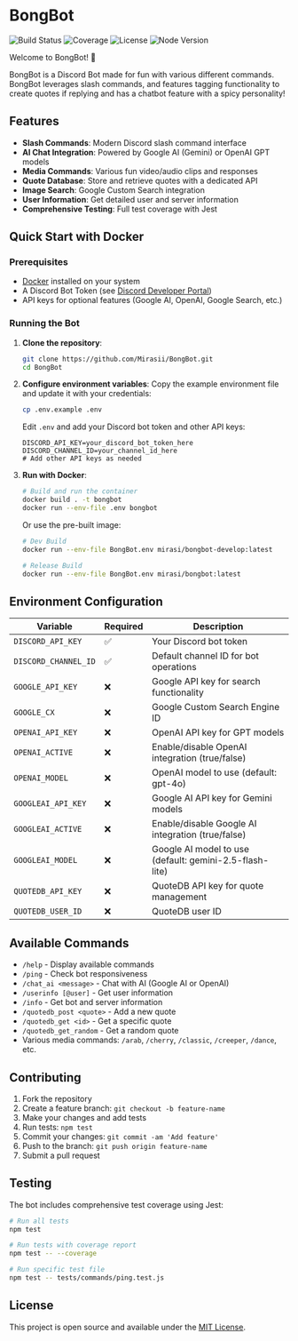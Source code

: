 # BongBot

![Build Status](https://img.shields.io/github/actions/workflow/status/Mirasii/BongBot/deploy.yml?label=Production%20Deploy&logo=github)
![Coverage](https://codecov.io/gh/Mirasii/BongBot/branch/main/graph/badge.svg)
![License](https://img.shields.io/github/license/Mirasii/BongBot?v=2)
![Node Version](https://img.shields.io/badge/node-%3E%3D22.0.0-brightgreen?logo=node.js)

Welcome to BongBot! 🤖

BongBot is a Discord Bot made for fun with various different commands. BongBot leverages slash commands, and features tagging functionality to create quotes if replying and has a chatbot feature with a spicy personality!

## Features

- **Slash Commands**: Modern Discord slash command interface
- **AI Chat Integration**: Powered by Google AI (Gemini) or OpenAI GPT models
- **Media Commands**: Various fun video/audio clips and responses
- **Quote Database**: Store and retrieve quotes with a dedicated API
- **Image Search**: Google Custom Search integration
- **User Information**: Get detailed user and server information
- **Comprehensive Testing**: Full test coverage with Jest

## Quick Start with Docker

### Prerequisites

- [Docker](https://www.docker.com/get-started) installed on your system
- A Discord Bot Token (see [Discord Developer Portal](https://discord.com/developers/applications))
- API keys for optional features (Google AI, OpenAI, Google Search, etc.)

### Running the Bot

1. **Clone the repository**:
   ```bash
   git clone https://github.com/Mirasii/BongBot.git
   cd BongBot
   ```

2. **Configure environment variables**:
   Copy the example environment file and update it with your credentials:
   ```bash
   cp .env.example .env
   ```
   
   Edit `.env` and add your Discord bot token and other API keys:
   ```env
   DISCORD_API_KEY=your_discord_bot_token_here
   DISCORD_CHANNEL_ID=your_channel_id_here
   # Add other API keys as needed
   ```

3. **Run with Docker**:
   ```bash
   # Build and run the container
   docker build . -t bongbot
   docker run --env-file .env bongbot
   ```

   Or use the pre-built image:
   ```bash
   # Dev Build
   docker run --env-file BongBot.env mirasi/bongbot-develop:latest
   ```
   ```bash
   # Release Build
   docker run --env-file BongBot.env mirasi/bongbot:latest
   ```
   
## Environment Configuration

| Variable | Required | Description |
|----------|----------|-------------|
| `DISCORD_API_KEY` | ✅ | Your Discord bot token |
| `DISCORD_CHANNEL_ID` | ✅ | Default channel ID for bot operations |
| `GOOGLE_API_KEY` | ❌ | Google API key for search functionality |
| `GOOGLE_CX` | ❌ | Google Custom Search Engine ID |
| `OPENAI_API_KEY` | ❌ | OpenAI API key for GPT models |
| `OPENAI_ACTIVE` | ❌ | Enable/disable OpenAI integration (true/false) |
| `OPENAI_MODEL` | ❌ | OpenAI model to use (default: gpt-4o) |
| `GOOGLEAI_API_KEY` | ❌ | Google AI API key for Gemini models |
| `GOOGLEAI_ACTIVE` | ❌ | Enable/disable Google AI integration (true/false) |
| `GOOGLEAI_MODEL` | ❌ | Google AI model to use (default: gemini-2.5-flash-lite) |
| `QUOTEDB_API_KEY` | ❌ | QuoteDB API key for quote management |
| `QUOTEDB_USER_ID` | ❌ | QuoteDB user ID |

## Available Commands

- `/help` - Display available commands
- `/ping` - Check bot responsiveness
- `/chat_ai <message>` - Chat with AI (Google AI or OpenAI)
- `/userinfo [@user]` - Get user information
- `/info` - Get bot and server information
- `/quotedb_post <quote>` - Add a new quote
- `/quotedb_get <id>` - Get a specific quote
- `/quotedb_get_random` - Get a random quote
- Various media commands: `/arab`, `/cherry`, `/classic`, `/creeper`, `/dance`, etc.

## Contributing

1. Fork the repository
2. Create a feature branch: `git checkout -b feature-name`
3. Make your changes and add tests
4. Run tests: `npm test`
5. Commit your changes: `git commit -am 'Add feature'`
6. Push to the branch: `git push origin feature-name`
7. Submit a pull request

## Testing

The bot includes comprehensive test coverage using Jest:

```bash
# Run all tests
npm test

# Run tests with coverage report
npm test -- --coverage

# Run specific test file
npm test -- tests/commands/ping.test.js
```

## License

This project is open source and available under the [MIT License](LICENSE).
